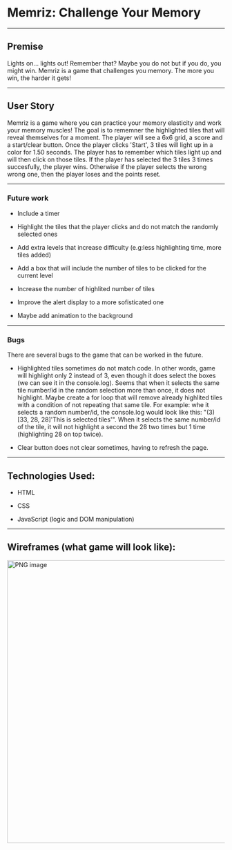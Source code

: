 # Memriz: Challenge Your Memory

---

## Premise

Lights on... lights out! Remember that? Maybe you do not but if you do, you might win. Memriz is a game that challenges you memory. The more you win, the harder it gets! 


---

## User Story
Memriz is a game where you can practice your memory elasticity and work your memory muscles! The goal is to rememner the highlighted tiles that will reveal themselves for a moment. The player will see a 6x6 grid, a score and a start/clear button. Once the player clicks 'Start', 3 tiles will light up in a color for 1.50 seconds. The player has to remember which tiles light up and will then click on those tiles. If the player has selected the 3 tiles 3 times succesfully, the player wins. Otherwise if the player selects the wrong wrong one, then the player loses and the points reset. 

---

### Future work

* Include a timer

* Highlight the tiles that the player clicks and do not match the randomly selected ones

* Add extra levels that increase difficulty (e.g:less highlighting time, more tiles added)

* Add a box that will include the number of tiles to be clicked for the current level

* Increase the number of highlited number of tiles

* Improve the alert display to a more sofisticated one

* Maybe add animation to the background

---

### Bugs

There are several bugs to the game that can be worked in the future. 

* Highlighted tiles sometimes do not match code. In other words, game will highlight only 2 instead of 3, even though it does select the boxes (we can see it in the console.log). Seems that when it selects the same tile number/id in the random selection more than once, it does not highlight. Maybe create a for loop that will remove already highlited tiles with a condition of not repeating that same tile. For example: whe it selects a random number/id, the console.log would look like this: "(3) [33, 28, 28]'This is selected tiles'". When it selects the same number/id of the tile, it will not highlight a second the 28 two times but 1 time (highlighting 28 on top twice).

* Clear button does not clear sometimes, having to refresh the page. 

---

## Technologies Used:

* HTML

* CSS

* JavaScript (logic and DOM manipulation)

---

## Wireframes (what game will look like):

<img width="656" alt="PNG image" src="https://user-images.githubusercontent.com/44327404/169831231-2dad25e6-2885-4f22-b3a2-ae03b03ec6f4.png">